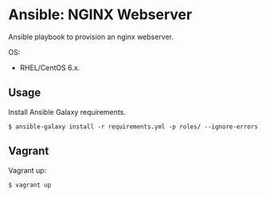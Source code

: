 Ansible: NGINX Webserver
=======================

Ansible playbook to provision an nginx webserver.

OS:
- RHEL/CentOS 6.x.

Usage
-----

Install Ansible Galaxy requirements.

    $ ansible-galaxy install -r requirements.yml -p roles/ --ignore-errors

Vagrant
-------

Vagrant up:

    $ vagrant up
